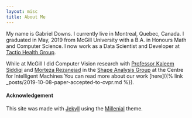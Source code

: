 ```yaml
---
layout: misc
title: About Me
---
```


My name is Gabriel Downs. I currently live in Montreal, Quebec, Canada.
I graduated in May, 2019 from McGill University with a B.A. in Honours Math and
Computer Science. I now work as a Data Scientist and Developer at 
[Tactio Health Group](https://www.tactiohealth.com/).

While at McGill I did Computer Vision research with
[Professor Kaleem Siddiqi](http://www.cim.mcgill.ca/~siddiqi/)
and
[Morteza Rezanejad](http://www.cim.mcgill.ca/~morteza/)
in the
[Shape Analysis Group](http://www.cim.mcgill.ca/~shape/?page=main) at the Centre for Intelligent Machines
You can read more about our work
[here]({% link _posts/2019-10-08-paper-accepted-to-cvpr.md %}).


#### Acknowledgement
This site was made with [Jekyll](https://jekyllrb.com/)
using the [Millenial](https://github.com/LeNPaul/Millennial) theme.
